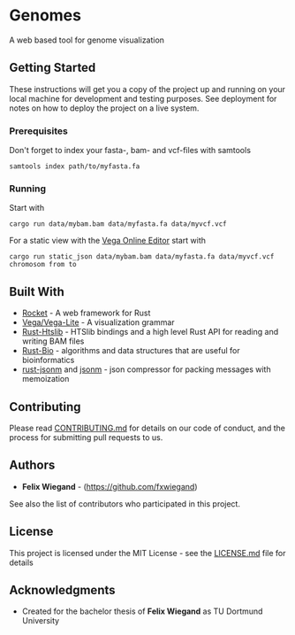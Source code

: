 # Genomes

A web based tool for genome visualization 

## Getting Started

These instructions will get you a copy of the project up and running on your local machine for development and testing purposes. See deployment for notes on how to deploy the project on a live system.

### Prerequisites

Don't forget to index your fasta-, bam- and vcf-files with samtools

```
samtools index path/to/myfasta.fa 
```

### Running

Start with

```
cargo run data/mybam.bam data/myfasta.fa data/myvcf.vcf
```

For a static view with the [Vega Online Editor](https://vega.github.io/editor/) start with

```
cargo run static_json data/mybam.bam data/myfasta.fa data/myvcf.vcf chromosom from to
```

## Built With

* [Rocket](https://rocket.rs) - A web framework for Rust
* [Vega/Vega-Lite](https://vega.github.io) - A visualization grammar
* [Rust-Htslib](https://github.com/rust-bio/rust-htslib) - HTSlib bindings and a high level Rust API for reading and writing BAM files
* [Rust-Bio](https://github.com/rust-bio/rust-bio) - algorithms and data structures that are useful for bioinformatics
* [rust-jsonm](https://github.com/andrewnester/rust-jsonm) and [jsonm](https://github.com/lennartcl/jsonm) - json compressor for packing messages with memoization 

## Contributing

Please read [CONTRIBUTING.md](https://gist.github.com/PurpleBooth/b24679402957c63ec426) for details on our code of conduct, and the process for submitting pull requests to us.

## Authors

* **Felix Wiegand** - (https://github.com/fxwiegand)

See also the list of contributors who participated in this project.

## License

This project is licensed under the MIT License - see the [LICENSE.md](LICENSE.md) file for details

## Acknowledgments

* Created for the bachelor thesis of **Felix Wiegand** as TU Dortmund University


